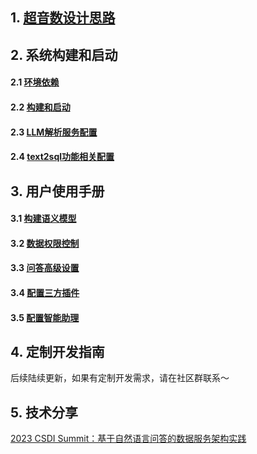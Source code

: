 
## 1. [超音数设计思路](https://github.com/tencentmusic/supersonic/wiki/超音数设计思路)

## 2. 系统构建和启动
#### 2.1 [环境依赖](https://github.com/tencentmusic/supersonic/wiki/环境依赖)
#### 2.2 [构建和启动](https://github.com/tencentmusic/supersonic/wiki/构建和启动)
#### 2.3 [LLM解析服务配置](https://github.com/tencentmusic/supersonic/wiki/LLM配置)
#### 2.4 [text2sql功能相关配置](https://github.com/tencentmusic/supersonic/wiki/text2sql功能相关配置)


## 3. 用户使用手册
#### 3.1 [构建语义模型](https://github.com/tencentmusic/supersonic/wiki/构建语义模型)
#### 3.2 [数据权限控制](https://github.com/tencentmusic/supersonic/wiki/数据权限控制)
#### 3.3 [问答高级设置](https://github.com/tencentmusic/supersonic/wiki/问答高级设置)
#### 3.4 [配置三方插件](https://github.com/tencentmusic/supersonic/wiki/配置第三方插件)
#### 3.5 [配置智能助理](https://github.com/tencentmusic/supersonic/wiki/配置智能助理)

## 4. 定制开发指南

后续陆续更新，如果有定制开发需求，请在社区群联系～

## 5. 技术分享
[2023 CSDI Summit：基于自然语言问答的数据服务架构实践](https://github.com/tencentmusic/supersonic/wiki/基于自然语言问答的数据服务架构实践)